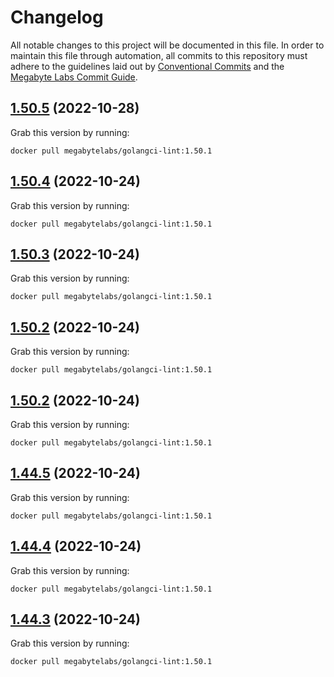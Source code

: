 # Changelog

All notable changes to this project will be documented in this file. In order to maintain this file through automation, all commits to this repository must adhere to the guidelines laid out by [Conventional Commits](https://conventionalcommits.org) and the [Megabyte Labs Commit Guide](https://megabyte.space/docs/contributing/commits).

## [1.50.5](https://gitlab.com/megabyte-labs/docker/codeclimate/golangci-lint/compare/v1.50.4...v1.50.5) (2022-10-28)





Grab this version by running:


```shell
docker pull megabytelabs/golangci-lint:1.50.1
```

## [1.50.4](https://gitlab.com/megabyte-labs/docker/codeclimate/golangci-lint/compare/v1.50.3...v1.50.4) (2022-10-24)





Grab this version by running:


```shell
docker pull megabytelabs/golangci-lint:1.50.1
```

## [1.50.3](https://gitlab.com/megabyte-labs/docker/codeclimate/golangci-lint/compare/v1.50.2...v1.50.3) (2022-10-24)





Grab this version by running:


```shell
docker pull megabytelabs/golangci-lint:1.50.1
```

## [1.50.2](https://gitlab.com/megabyte-labs/docker/codeclimate/golangci-lint/compare/v1.50.1...v1.50.2) (2022-10-24)





Grab this version by running:


```shell
docker pull megabytelabs/golangci-lint:1.50.1
```

## [1.50.2](https://gitlab.com/megabyte-labs/docker/codeclimate/golangci-lint/compare/v1.50.1...v1.50.2) (2022-10-24)





Grab this version by running:


```shell
docker pull megabytelabs/golangci-lint:1.50.1
```

## [1.44.5](https://gitlab.com/megabyte-labs/docker/codeclimate/golangci-lint/compare/v1.44.4...v1.44.5) (2022-10-24)





Grab this version by running:


```shell
docker pull megabytelabs/golangci-lint:1.50.1
```

## [1.44.4](https://gitlab.com/megabyte-labs/docker/codeclimate/golangci-lint/compare/v1.44.3...v1.44.4) (2022-10-24)





Grab this version by running:


```shell
docker pull megabytelabs/golangci-lint:1.50.1
```

## [1.44.3](https://gitlab.com/megabyte-labs/docker/codeclimate/golangci-lint/compare/v1.44.2...v1.44.3) (2022-10-24)





Grab this version by running:


```shell
docker pull megabytelabs/golangci-lint:1.50.1
```
